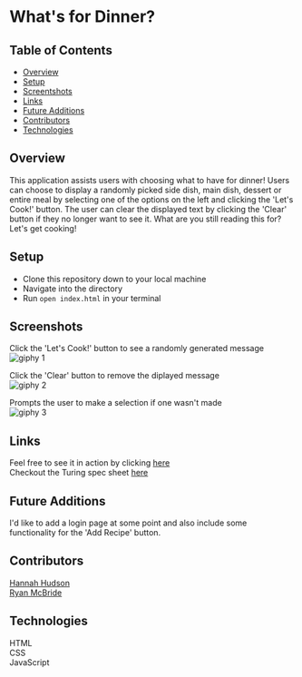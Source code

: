 # What's for Dinner?  
  
## Table of Contents
- [Overview](#overview)
- [Setup](#setup)
- [Screentshots](#screenshots)
- [Links](#links)
- [Future Additions](#future-additions)
- [Contributors](#contributors)
- [Technologies](#technologies)

## Overview

This application assists users with choosing what to have for dinner! Users can choose to display a randomly picked side dish, main dish, dessert or entire meal by selecting one of the options on the left and clicking the 'Let's Cook!' button. The user can clear the displayed text by clicking the 'Clear' button if they no longer want to see it. What are you still reading this for? Let's get cooking! 

## Setup
  
- Clone this repository down to your local machine
- Navigate into the directory
- Run `open index.html` in your terminal
   
## Screenshots  
Click the 'Let's Cook!' button to see a randomly generated message  
![giphy 1](https://user-images.githubusercontent.com/62816754/139595171-bc84185b-5cb2-472c-93ba-af38b78fb7ef.gif)
   
Click the 'Clear' button to remove the diplayed message  
![giphy 2](https://user-images.githubusercontent.com/62816754/139595470-d35e7bb9-3450-49dd-869c-00cb74838693.gif)  
  
Prompts the user to make a selection if one wasn't made  
![giphy 3](https://user-images.githubusercontent.com/62816754/139595649-9b51489c-1ce2-4893-b905-864ed7d4f919.gif)  

## Links
Feel free to see it in action by clicking [here](https://mr-ryan12.github.io/whats-for-dinner/)  
Checkout the Turing spec sheet [here](https://frontend.turing.edu/projects/module-1/dinner.html)
  
## Future Additions
I'd like to add a login page at some point and also include some functionality for the 'Add Recipe' button. 

## Contributors  
[Hannah Hudson](https://github.com/hannahhch)  
[Ryan McBride](https://github.com/mr-ryan12)
   
## Technologies
HTML  
CSS  
JavaScript